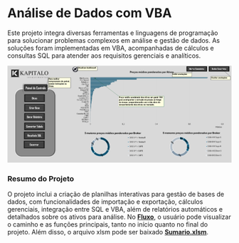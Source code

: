 # Análise de Dados com VBA

Este projeto integra diversas ferramentas e linguagens de programação para solucionar problemas complexos em análise e gestão de dados. As soluções foram implementadas em VBA, acompanhadas de cálculos e consultas SQL para atender aos requisitos gerenciais e analíticos.

![Projeto](Kapitalo.PNG)

### Resumo do Projeto

O projeto inclui a criação de planilhas interativas para gestão de bases de dados, com funcionalidades de importação e exportação, cálculos gerenciais, integração entre SQL e VBA, além de relatórios automáticos e detalhados sobre os ativos para análise. No **[Fluxo](Fluxo.pdf)**, o usuário pode visualizar o caminho e as funções principais, tanto no início quanto no final do projeto. Além disso, o arquivo xlsm pode ser baixado **[Sumario.xlsm](Sumario.xlsm)**.
